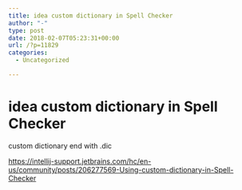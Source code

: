 ```yaml
---
title: idea custom dictionary in Spell Checker
author: "-"
type: post
date: 2018-02-07T05:23:31+00:00
url: /?p=11829
categories:
  - Uncategorized

---
```

# idea custom dictionary in Spell Checker
custom dictionary end with .dic

https://intellij-support.jetbrains.com/hc/en-us/community/posts/206277569-Using-custom-dictionary-in-Spell-Checker